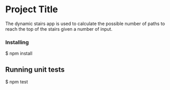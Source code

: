 # Project Title

The dynamic stairs app is used to calculate the possible number of paths to reach the top of the stairs given a number of input.

### Installing

$ npm install

## Running unit tests

$ npm test
